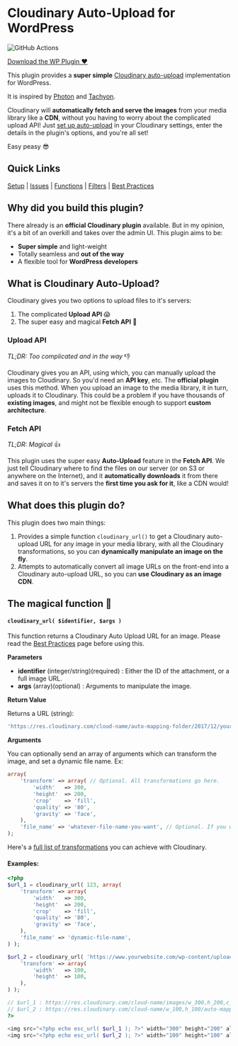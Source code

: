 # Cloudinary Auto-Upload for WordPress

![GitHub Actions](https://github.com/junaidbhura/auto-cloudinary/workflows/Coding%20Standards%20and%20Tests/badge.svg)

[Download the WP Plugin ♥](https://wordpress.org/plugins/auto-cloudinary/)

This plugin provides a **super simple** [Cloudinary auto-upload](https://cloudinary.com/documentation/fetch_remote_images#auto_upload_remote_resources) implementation for WordPress.

It is inspired by [Photon](https://developer.wordpress.com/docs/photon/) and [Tachyon](https://github.com/humanmade/tachyon-plugin).

Cloudinary will **automatically fetch and serve the images** from your media library like a **CDN**, without you having to worry about the complicated upload API! Just [set up auto-upload](https://github.com/junaidbhura/auto-cloudinary/wiki/Setup) in your Cloudinary settings, enter the details in the plugin's options, and you're all set!

Easy peasy 😎

## Quick Links

[Setup](https://github.com/junaidbhura/auto-cloudinary/wiki/Setup) | [Issues](https://github.com/junaidbhura/auto-cloudinary/issues) | [Functions](https://github.com/junaidbhura/auto-cloudinary/wiki/Functions) | [Filters](https://github.com/junaidbhura/auto-cloudinary/wiki/Filters) | [Best Practices](https://github.com/junaidbhura/auto-cloudinary/wiki/Best-Practices)

## Why did you build this plugin?

There already is an **official Cloudinary plugin** available. But in my opinion, it's a bit of an overkill and takes over the admin UI. This plugin aims to be:

* **Super simple** and light-weight
* Totally seamless and **out of the way**
* A flexible tool for **WordPress developers**

## What is Cloudinary Auto-Upload?

Cloudinary gives you two options to upload files to it's servers:

1. The complicated **Upload API** 😱
2. The super easy and magical **Fetch API** 🎩

### Upload API

_TL;DR: Too complicated and in the way_ 👎

Cloudinary gives you an API, using which, you can manually upload the images to Cloudinary. So you'd need an **API key**, etc. The **official plugin** uses this method. When you upload an image to the media library, it in turn, uploads it to Cloudinary. This could be a problem if you have thousands of **existing images**, and might not be flexible enough to support **custom architecture**.

### Fetch API

_TL;DR: Magical_ 👍

This plugin uses the super easy **Auto-Upload** feature in the **Fetch API**. We just tell Cloudinary where to find the files on our server (or on S3 or anywhere on the Internet), and it **automatically downloads** it from there and saves it on to it's servers the **first time you ask for it**, like a CDN would!

## What does this plugin do?

This plugin does two main things:

1. Provides a simple function `cloudinary_url()` to get a Cloudinary auto-upload URL for any image in your media library, with all the Cloudinary transformations, so you can **dynamically manipulate an image on the fly**.
1. Attempts to automatically convert all image URLs on the front-end into a Cloudinary auto-upload URL, so you can **use Cloudinary as an image CDN**.

## The magical function 🎩

#### `cloudinary_url( $identifier, $args )`

This function returns a Cloudinary Auto Upload URL for an image. Please read the [Best Practices](https://github.com/junaidbhura/auto-cloudinary/wiki/Best-Practices) page before using this.

**Parameters**

* **identifier** (integer/string)(required) : Either the ID of the attachment, or a full image URL.
* **args** (array)(optional) : Arguments to manipulate the image.

**Return Value**

Returns a URL (string):

```php
'https://res.cloudinary.com/cloud-name/auto-mapping-folder/2017/12/your-image.jpg'
```

**Arguments**

You can optionally send an array of arguments which can transform the image, and set a dynamic file name. Ex:

```php
array(
	'transform' => array( // Optional. All transformations go here.
		'width'   => 300,
		'height'  => 200,
		'crop'    => 'fill',
		'quality' => '80',
		'gravity' => 'face',
	),
	'file_name' => 'whatever-file-name-you-want', // Optional. If you want to use a dynamic file name for SEO. Don't use the file extension!
);
```

Here's a [full list of transformations](https://cloudinary.com/documentation/image_transformations) you can achieve with Cloudinary.

#### Examples:

```php
<?php
$url_1 = cloudinary_url( 123, array(
	'transform' => array(
		'width'   => 300,
		'height'  => 200,
		'crop'    => 'fill',
		'quality' => '80',
		'gravity' => 'face',
	),
	'file_name' => 'dynamic-file-name',
) );

$url_2 = cloudinary_url( 'https://www.yourwebsite.com/wp-content/uploads/2017/12/my-image.jpg', array(
	'transform' => array(
		'width'   => 100,
		'height'  => 100,
	),
) );

// $url_1 : https://res.cloudinary.com/cloud-name/images/w_300,h_200,c_fill,q_80,g_face/auto-mapping-folder/2017/12/my-image/dynamic-file-name.jpg
// $url_2 : https://res.cloudinary.com/cloud-name/w_100,h_100/auto-mapping-folder/2017/12/my-image.jpg
?>

<img src="<?php echo esc_url( $url_1 ); ?>" width="300" height="200" alt="">
<img src="<?php echo esc_url( $url_2 ); ?>" width="100" height="100" alt="">
```
